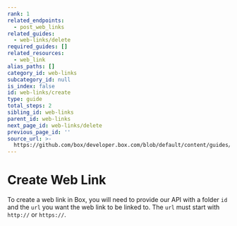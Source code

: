 ```yaml
---
rank: 1
related_endpoints:
  - post_web_links
related_guides:
  - web-links/delete
required_guides: []
related_resources:
  - web_link
alias_paths: []
category_id: web-links
subcategory_id: null
is_index: false
id: web-links/create
type: guide
total_steps: 2
sibling_id: web-links
parent_id: web-links
next_page_id: web-links/delete
previous_page_id: ''
source_url: >-
  https://github.com/box/developer.box.com/blob/default/content/guides/web-links/create.md
---
```


# Create Web Link

To create a web link in Box, you will need to provide our API with a folder
`id` and the `url` you want the web link to be linked to. The `url` must start
with `http://` or `https://`.

<Samples id='post_web_link'>

</Samples>
